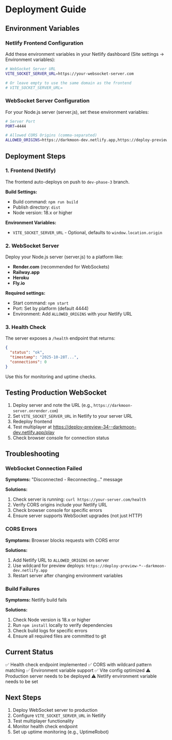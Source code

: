 # Deployment Guide

## Environment Variables

### Netlify Frontend Configuration

Add these environment variables in your Netlify dashboard (Site settings → Environment variables):

```bash
# WebSocket Server URL
VITE_SOCKET_SERVER_URL=https://your-websocket-server.com

# Or leave empty to use the same domain as the frontend
# VITE_SOCKET_SERVER_URL=
```

### WebSocket Server Configuration

For your Node.js server (server.js), set these environment variables:

```bash
# Server Port
PORT=4444

# Allowed CORS Origins (comma-separated)
ALLOWED_ORIGINS=https://darkmoon-dev.netlify.app,https://deploy-preview-*--darkmoon-dev.netlify.app
```

## Deployment Steps

### 1. Frontend (Netlify)

The frontend auto-deploys on push to `dev-phase-3` branch.

**Build Settings:**
- Build command: `npm run build`
- Publish directory: `dist`
- Node version: 18.x or higher

**Environment Variables:**
- `VITE_SOCKET_SERVER_URL` - Optional, defaults to `window.location.origin`

### 2. WebSocket Server

Deploy your Node.js server (server.js) to a platform like:
- **Render.com** (recommended for WebSockets)
- **Railway.app**
- **Heroku**
- **Fly.io**

**Required settings:**
- Start command: `npm start`
- Port: Set by platform (default 4444)
- Environment: Add `ALLOWED_ORIGINS` with your Netlify URL

### 3. Health Check

The server exposes a `/health` endpoint that returns:

```json
{
  "status": "ok",
  "timestamp": "2025-10-28T...",
  "connections": 0
}
```

Use this for monitoring and uptime checks.

## Testing Production WebSocket

1. Deploy server and note the URL (e.g., `https://darkmoon-server.onrender.com`)
2. Set `VITE_SOCKET_SERVER_URL` in Netlify to your server URL
3. Redeploy frontend
4. Test multiplayer at https://deploy-preview-34--darkmoon-dev.netlify.app/play
5. Check browser console for connection status

## Troubleshooting

### WebSocket Connection Failed

**Symptoms:** "Disconnected - Reconnecting..." message

**Solutions:**
1. Check server is running: `curl https://your-server.com/health`
2. Verify CORS origins include your Netlify URL
3. Check browser console for specific errors
4. Ensure server supports WebSocket upgrades (not just HTTP)

### CORS Errors

**Symptoms:** Browser blocks requests with CORS error

**Solutions:**
1. Add Netlify URL to `ALLOWED_ORIGINS` on server
2. Use wildcard for preview deploys: `https://deploy-preview-*--darkmoon-dev.netlify.app`
3. Restart server after changing environment variables

### Build Failures

**Symptoms:** Netlify build fails

**Solutions:**
1. Check Node version is 18.x or higher
2. Run `npm install` locally to verify dependencies
3. Check build logs for specific errors
4. Ensure all required files are committed to git

## Current Status

✅ Health check endpoint implemented
✅ CORS with wildcard pattern matching
✅ Environment variable support
✅ Vite config optimized
⚠️ Production server needs to be deployed
⚠️ Netlify environment variable needs to be set

## Next Steps

1. Deploy WebSocket server to production
2. Configure `VITE_SOCKET_SERVER_URL` in Netlify
3. Test multiplayer functionality
4. Monitor health check endpoint
5. Set up uptime monitoring (e.g., UptimeRobot)
